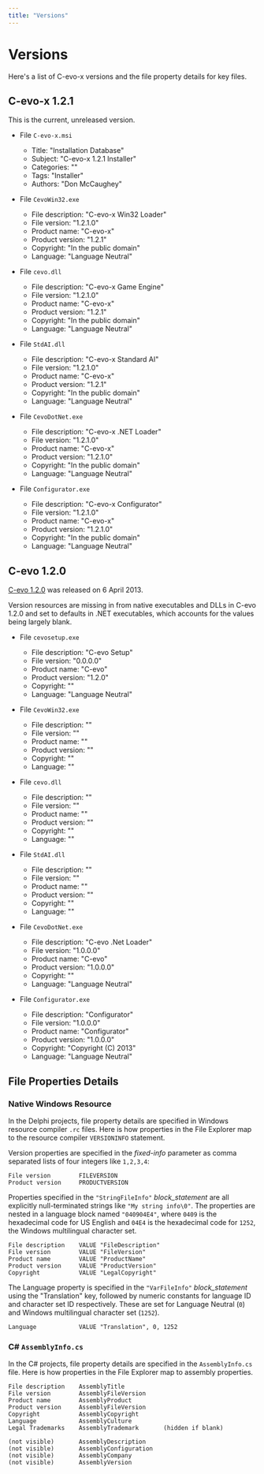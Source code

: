 ```yaml
---
title: "Versions"
---
```


# Versions

Here's a list of C-evo-x versions and the file property details for key files.

## C-evo-x 1.2.1

This is the current, unreleased version.

* File `C-evo-x.msi`
    - Title: "Installation Database"
    - Subject: "C-evo-x 1.2.1 Installer"
    - Categories: ""
    - Tags: "Installer"
    - Authors: "Don McCaughey"

* File `CevoWin32.exe`
    - File description: "C-evo-x Win32 Loader"
    - File version: "1.2.1.0"
    - Product name: "C-evo-x"
    - Product version: "1.2.1"
    - Copyright: "In the public domain"
    - Language: "Language Neutral"

* File `cevo.dll`
    - File description: "C-evo-x Game Engine"
    - File version: "1.2.1.0"
    - Product name: "C-evo-x"
    - Product version: "1.2.1"
    - Copyright: "In the public domain"
    - Language: "Language Neutral"

* File `StdAI.dll`
    - File description: "C-evo-x Standard AI"
    - File version: "1.2.1.0"
    - Product name: "C-evo-x"
    - Product version: "1.2.1"
    - Copyright: "In the public domain"
    - Language: "Language Neutral"

* File `CevoDotNet.exe`
    - File description: "C-evo-x .NET Loader"
    - File version: "1.2.1.0"
    - Product name: "C-evo-x"
    - Product version: "1.2.1.0"
    - Copyright: "In the public domain"
    - Language: "Language Neutral"

* File `Configurator.exe`
    - File description: "C-evo-x Configurator"
    - File version: "1.2.1.0"
    - Product name: "C-evo-x"
    - Product version: "1.2.1.0"
    - Copyright: "In the public domain"
    - Language: "Language Neutral"


## C-evo 1.2.0

[C-evo 1.2.0][120] was released on 6 April 2013.

[120]: http://www.c-evo.org/files/download.php

Version resources are missing in from native executables and DLLs in C-evo 1.2.0
and set to defaults in .NET executables, which accounts for the values being
largely blank.

* File `cevosetup.exe`
    - File description: "C-evo Setup"
    - File version: "0.0.0.0"
    - Product name: "C-evo"
    - Product version: "1.2.0"
    - Copyright: ""
    - Language: "Language Neutral"

* File `CevoWin32.exe`
    - File description: ""
    - File version: ""
    - Product name: ""
    - Product version: ""
    - Copyright: ""
    - Language: ""

* File `cevo.dll`
    - File description: ""
    - File version: ""
    - Product name: ""
    - Product version: ""
    - Copyright: ""
    - Language: ""

* File `StdAI.dll`
    - File description: ""
    - File version: ""
    - Product name: ""
    - Product version: ""
    - Copyright: ""
    - Language: ""

* File `CevoDotNet.exe`
    - File description: "C-evo .Net Loader"
    - File version: "1.0.0.0"
    - Product name: "C-evo"
    - Product version: "1.0.0.0"
    - Copyright: ""
    - Language: "Language Neutral"

* File `Configurator.exe`
    - File description: "Configurator"
    - File version: "1.0.0.0"
    - Product name: "Configurator"
    - Product version: "1.0.0.0"
    - Copyright: "Copyright (C) 2013"
    - Language: "Language Neutral"


## File Properties Details

### Native Windows Resource

In the Delphi projects, file property details are specified in Windows
resource compiler `.rc` files.  Here is how properties in the File Explorer map
to the resource compiler `VERSIONINFO` statement.

Version properties are specified in the _fixed-info_ parameter as comma
separated lists of four integers like `1,2,3,4`:

    File version        FILEVERSION
    Product version     PRODUCTVERSION

Properties specified in the `"StringFileInfo"` _block_statement_ are all
explicitly null-terminated strings like `"My string info\0"`.  The properties
are nested in a language block named `"040904E4"`, where `0409` is the
hexadecimal code for US English and `04E4` is the hexadecimal code for `1252`,
the Windows multilingual character set.

    File description    VALUE "FileDescription"
    File version        VALUE "FileVersion"
    Product name        VALUE "ProductName"
    Product version     VALUE "ProductVersion"
    Copyright           VALUE "LegalCopyright"

The Language property is specified in the `"VarFileInfo"` _block_statement_
using the "Translation" key, followed by numeric constants for language ID and
character set ID respectively.  These are set for Language Neutral (`0`) and
Windows multilingual character set (`1252`).

    Language            VALUE "Translation", 0, 1252

### C# `AssemblyInfo.cs`

In the C# projects, file property details are specified in the `AssemblyInfo.cs`
file.  Here is how properties in the File Explorer map to assembly properties.

    File description    AssemblyTitle
    File version        AssemblyFileVersion
    Product name        AssemblyProduct
    Product version     AssemblyFileVersion
    Copyright           AssemblyCopyright
    Language            AssemblyCulture
    Legal Trademarks    AssemblyTrademark       (hidden if blank)

    (not visible)       AssemblyDescription
    (not visible)       AssemblyConfiguration
    (not visible)       AssemblyCompany
    (not visible)       AssemblyVersion

